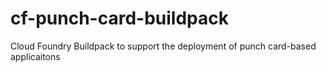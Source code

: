 # cf-punch-card-buildpack
Cloud Foundry Buildpack to support the deployment of punch card-based applicaitons
